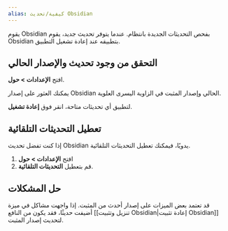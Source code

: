 ```yaml
---
alias: كيفية/تحديث Obsidian
---
```


يقوم Obsidian بفحص التحديثات الجديدة بانتظام. عندما يتوفر تحديث جديد، يقوم Obsidian بتطبيقه عند إعادة تشغيل التطبيق.

## التحقق من وجود تحديث والإصدار الحالي

افتح **الإعدادات > حول**.

يمكنك العثور على إصدار Obsidian الحالي وإصدار المثبت في الزاوية اليسرى العلوية.

لتطبيق أي تحديثات متاحة، انقر فوق **إعادة تشغيل**.

## تعطيل التحديثات التلقائية

إذا كنت تفضل تحديث Obsidian يدويًا، فيمكنك تعطيل التحديثات التلقائية.

1. افتح **الإعدادات > حول**
2. قم بتعطيل **التحديثات التلقائية**.

## حل المشكلات

قد تعتمد بعض الميزات على إصدار أحدث من المثبت. إذا واجهت مشاكل في ميزة أضيفت حديثًا، فقد يكون من النافع [[تنزيل وتثبيت Obsidian|إعادة تثبيت Obsidian]] لتحديث إصدار المثبت.
